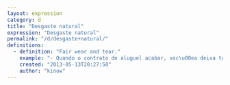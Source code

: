 ```yaml
---
layout: expression
category: d
title: "Desgaste natural"
expression: "Desgaste natural"
permalink: "/d/desgaste+natural/"
definitions:
  - definition: "Fair wear and tear."
    example: "- Quando o contrato de aluguel acabar, voc\u00ea deixa tudo limpo e claro que a gente considera o desgaste natural das coisas, e voc\u00ea n\u00e3o precisa pagar nada."
    created: "2013-05-13T20:27:50"
    author: "kinow"
---
```

